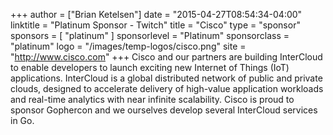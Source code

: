 +++
author = ["Brian Ketelsen"]
date = "2015-04-27T08:54:34-04:00"
linktitle = "Platinum Sponsor - Twitch"
title = "Cisco"
type = "sponsor"
sponsors = [ "platinum" ] 
sponsorlevel = "Platinum"
sponsorclass = "platinum"
logo = "/images/temp-logos/cisco.png"
site = "http://www.cisco.com"
+++
Cisco and our partners are building InterCloud to enable developers to launch exciting new Internet of Things (IoT) applications. InterCloud is a global distributed network of public and private clouds, designed to accelerate delivery of high-value application workloads and real-time analytics with near infinite scalability. Cisco is proud to sponsor Gophercon and we ourselves develop several InterCloud services in Go.
